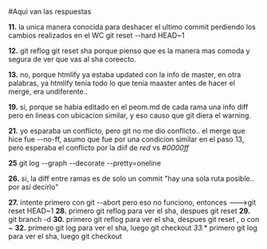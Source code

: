 
#Aqui van las respuestas

**11.**  la unica manera conocida para deshacer el ultimo commit perdiendo los cambios realizados en el WC
		git reset --hard HEAD~1

**12.**  git reflog  	git reset sha
		porque pienso que es la manera mas comoda y segura de ver que vas al sha coreecto.

**13.**  no, porque htmlify ya estaba updated con la info de master, en otra palabras, ya htmlify tenia todo lo que tenia maaster antes de hacer el merge, era undiferente..

**19.**  si, porque se habia editado en el peom.md de cada rama una info diff pero en lineas con ubicacion similar, y eso causo que git diera el warning.

**21.** yo esparaba un conflicto, pero git no me dio conflicto.. el merge que hice fue --no-ff, asumo que fue por una condicion similar en el paso 13, pero esperaba el conflicto por la diif de *red* vs *#0000ff*

**25**  git log --graph --decorate --pretty=oneline
 
                                                                  								
                               			    	                               
	                            
	 				        
**26.** si, la diff entre ramas es de solo un commit "hay una sola ruta posible.. por asi decirlo"

**27.** intente primero con git --abort pero eso no funciono, entonces --->git reset HEAD~1
**28.** primero git reflog para ver el sha, despues git reset <sha>
**29.** git branch -d
**30.** primero git reflog para ver el sha, despues git reset <sha>, o con ~
**32.** primero git log para ver el sha, luego git checkout <sha>
*33.** primero git log para ver el sha, luego git checkout <sha>
